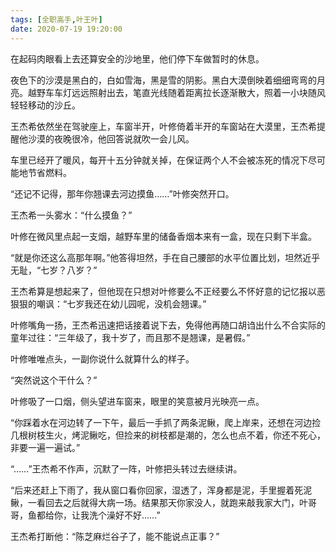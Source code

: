```yaml
---
tags: [全职高手,叶王叶]
date: 2020-07-19 19:20:00
---
```


在起码肉眼看上去还算安全的沙地里，他们停下车做暂时的休息。

夜色下的沙漠是黑白的，白如雪海，黑是雪的阴影。黑白大漠倒映着细细弯弯的月亮。越野车车灯远远照射出去，笔直光线随着距离拉长逐渐散大，照着一小块随风轻轻移动的沙丘。

王杰希依然坐在驾驶座上，车窗半开，叶修倚着半开的车窗站在大漠里，王杰希提醒他沙漠的夜晚很冷，他回答说就吹一会儿风。

车里已经开了暖风，每开十五分钟就关掉，在保证两个人不会被冻死的情况下尽可能地节省燃料。

“还记不记得，那年你翘课去河边摸鱼……”叶修突然开口。

王杰希一头雾水：“什么摸鱼？”

叶修在微风里点起一支烟，越野车里的储备香烟本来有一盒，现在只剩下半盒。

“就是你还这么高那年啊。”他答得坦然，手在自己腰部的水平位置比划，坦然近乎无耻，“七岁？八岁？”

王杰希算是想起来了，但他现在只想对叶修要么不正经要么不怀好意的记忆报以恶狠狠的嘲讽：“七岁我还在幼儿园呢，没机会翘课。”

叶修嘴角一扬，王杰希迅速把话接着说下去，免得他再随口胡诌出什么不合实际的童年过往：“三年级了，我十岁了，而且那不是翘课，是暑假。”

叶修唯唯点头，一副你说什么就算什么的样子。

“突然说这个干什么？”

叶修吸了一口烟，侧头望进车窗来，眼里的笑意被月光映亮一点。

“你踩着水在河边转了一下午，最后一手抓了两条泥鳅，爬上岸来，还想在河边捡几根树枝生火，烤泥鳅吃，但捡来的树枝都是潮的，怎么也点不着，你还不死心，非要一遍一遍试。”

“……”王杰希不作声，沉默了一阵，叶修把头转过去继续讲。

“后来还赶上下雨了，我从窗口看你回家，湿透了，浑身都是泥，手里握着死泥鳅，一看回去之后就得大病一场。结果那天你家没人，就跑来敲我家大门，叶哥哥，鱼都给你，让我洗个澡好不好……”

王杰希打断他：“陈芝麻烂谷子了，能不能说点正事？”

